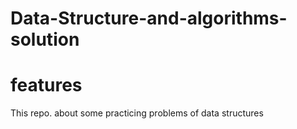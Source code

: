 # Data-Structure-and-algorithms-solution

# features 
This repo. about some practicing problems of data structures 
